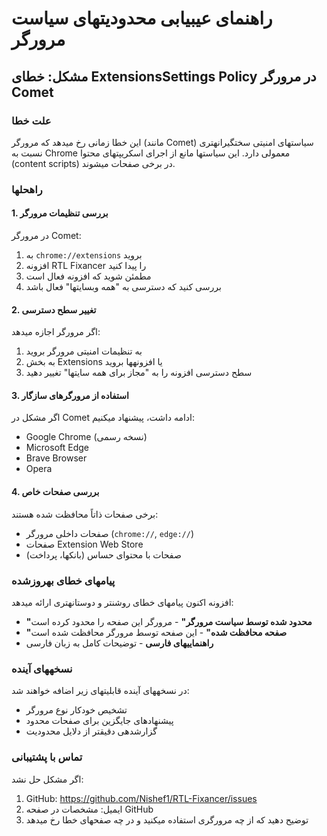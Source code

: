 # راهنمای عیبیابی محدودیتهای سیاست مرورگر

## مشکل: خطای ExtensionsSettings Policy در مرورگر Comet

### علت خطا
این خطا زمانی رخ میدهد که مرورگر (مانند Comet) سیاستهای امنیتی سختگیرانهتری نسبت به Chrome معمولی دارد. این سیاستها مانع از اجرای اسکریپتهای محتوا (content scripts) در برخی صفحات میشوند.

### راهحلها

#### 1. بررسی تنظیمات مرورگر
در مرورگر Comet:
1. به `chrome://extensions` بروید
2. افزونه RTL Fixancer را پیدا کنید
3. مطمئن شوید که افزونه فعال است
4. بررسی کنید که دسترسی به "همه وبسایتها" فعال باشد

#### 2. تغییر سطح دسترسی
اگر مرورگر اجازه میدهد:
1. به تنظیمات امنیتی مرورگر بروید
2. به بخش Extensions یا افزونهها بروید
3. سطح دسترسی افزونه را به "مجاز برای همه سایتها" تغییر دهید

#### 3. استفاده از مرورگرهای سازگار
اگر مشکل در Comet ادامه داشت، پیشنهاد میکنیم:
- Google Chrome (نسخه رسمی)
- Microsoft Edge
- Brave Browser
- Opera

#### 4. بررسی صفحات خاص
برخی صفحات ذاتاً محافظت شده هستند:
- صفحات داخلی مرورگر (`chrome://`, `edge://`)
- صفحات Extension Web Store
- صفحات با محتوای حساس (بانکها، پرداخت)

### پیامهای خطای بهروزشده

افزونه اکنون پیامهای خطای روشنتر و دوستانهتری ارائه میدهد:

- **"محدود شده توسط سیاست مرورگر"** - مرورگر این صفحه را محدود کرده است
- **"صفحه محافظت شده"** - این صفحه توسط مرورگر محافظت شده است
- **راهنماییهای فارسی** - توضیحات کامل به زبان فارسی

### نسخههای آینده
در نسخههای آینده قابلیتهای زیر اضافه خواهند شد:
- تشخیص خودکار نوع مرورگر
- پیشنهادهای جایگزین برای صفحات محدود
- گزارشدهی دقیقتر از دلایل محدودیت

### تماس با پشتیبانی
اگر مشکل حل نشد:
1. GitHub: https://github.com/Nishef1/RTL-Fixancer/issues
2. ایمیل: مشخصات در صفحه GitHub
3. توضیح دهید که از چه مرورگری استفاده میکنید و در چه صفحهای خطا رخ میدهد